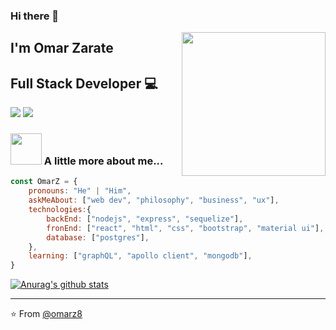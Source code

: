 ### Hi there 👋

<img align='right' src="https://media.giphy.com/media/M9gbBd9nbDrOTu1Mqx/giphy.gif" width="230">

## I'm Omar Zarate
## Full Stack Developer 💻

[![](https://img.shields.io/badge/LinkedIn-omarzarate-blue)](https://www.linkedin.com/in/omarzaratefullstack/)
[![](https://img.shields.io/badge/Gmail-8omarzarate%40gmail.com-red)](mailto:8omarzarate@gmail.com)


### <img src="https://media.giphy.com/media/l0NwI55hcEtEVXV4I/giphy.gif" width="50"> A little more about me...  

```javascript
const OmarZ = {
    pronouns: "He" | "Him",
    askMeAbout: ["web dev", "philosophy", "business", "ux"],
    technologies:{
        backEnd: ["nodejs", "express", "sequelize"],
        fronEnd: ["react", "html", "css", "bootstrap", "material ui"],
        database: ["postgres"],
    },
    learning: ["graphQL", "apollo client", "mongodb"],
}
```
[![Anurag's github stats](https://github-readme-stats.vercel.app/api?username=omarz8&show_icons=true&theme=merko)](https://github.com/omarz8/github-readme-stats)

---
⭐️ From [@omarz8](https://github.com/omarz8)
